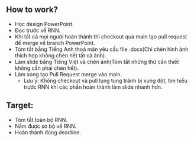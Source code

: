 How to work?
-
- Học design PowerPoint.
- Đọc trước về RNN.
- Khi tất cả mọi người hoàn thành thì checkout qua main tạo pull request để merge về branch PowerPoint.
- Tóm tắt bằng Tiếng Anh thoả mãn yêu cầu file .docx(Chỉ chèn hình ảnh thích hợp không chèn hết tất cả ảnh).
- Làm slide bằng Tiếng Việt và chèn ảnh(Tóm tắt những thứ cần thiết không cần phải chèn hết).
- Làm xong tạo Pull Request merge vào main.
  * Lưu ý: Không checkout và pull lung tung tránh bị xung đột, tìm hiểu trước RNN khi các phần hoàn thành làm slide nhanh hơn.

Target:
-
- Tóm tắt toàn bộ RNN.
- Nắm được sơ bộ về RNN.
- Hoàn thành đúng deadline.
